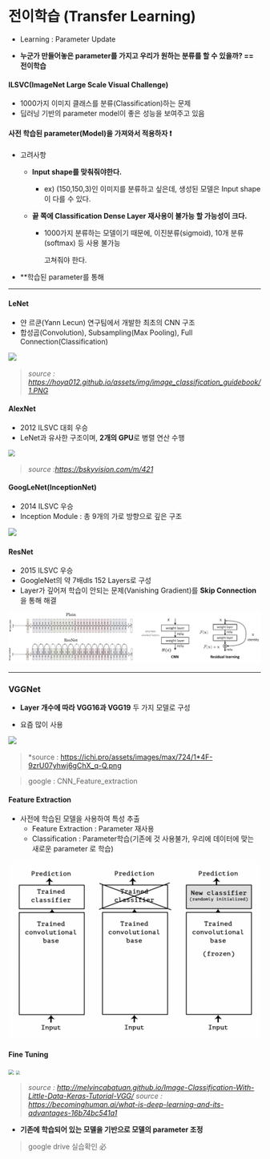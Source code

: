 # 전이학습 (Transfer Learning)

* Learning :  Parameter Update

* **누군가 만들어놓은 parameter를 가지고 우리가 원하는 분류를 할 수 있을까? == 전이학습**

#### ILSVC(ImageNet Large Scale Visual Challenge)

* 1000가지 이미지 클래스를 분류(Classification)하는 문제
* 딥러닝 기반의 parameter model이 좋은 성능을 보여주고 있음

#### 사전 학습된 parameter(Model)을 가져와서 적용하자 :heavy_exclamation_mark:

* 고려사항

  * **Input shape를 맞춰줘야한다.**

    * ex) (150,150,3)인 이미지를 분류하고 싶은데, 생성된 모델은 Input shape이 다를 수 있다.

  * **끝 쪽에 Classification Dense Layer 재사용이 불가능 할 가능성이 크다.**
    * 1000가지 분류하는 모델이기 때문에, 이진분류(sigmoid), 10개 분류(softmax) 등 사용 불가능

      고쳐줘야 한다.

* **학습된 parameter를 통해 

---

#### LeNet

* 얀 르쿤(Yann Lecun) 연구팀에서 개발한 최초의 CNN 구조
* 합성곱(Convolution), Subsampling(Max Pooling), Full Connection(Classification)

![](https://hoya012.github.io/assets/img/image_classification_guidebook/1.PNG)

> *source : https://hoya012.github.io/assets/img/image_classification_guidebook/1.PNG*

#### AlexNet

* 2012 ILSVC 대회 우승
* LeNet과 유사한 구조이며, **2개의 GPU**로 병렬 연산 수행

<img src="https://img1.daumcdn.net/thumb/R1280x0/?scode=mtistory2&fname=https%3A%2F%2Ft1.daumcdn.net%2Fcfile%2Ftistory%2F99FEB93C5C80B5192E" style="zoom: 80%;" />

> *source :https://bskyvision.com/m/421*

#### GoogLeNet(InceptionNet)

* 2014 ILSVC 우승
* Inception Module : 총 9개의 가로 방향으로 깊은 구조

![](https://miro.medium.com/max/700/0*rbWRzjKvoGt9W3Mf.png)



#### ResNet

* 2015 ILSVC 우승
* GoogleNet의 약 7배dls 152 Layers로 구성
* Layer가 깊어져 학습이 안되는 문제(Vanishing Gradient)를 **Skip Connection**을 통해 해결

![](https://github.com/soowoong0329/TIL/blob/master/img/DL/resnet.PNG?raw=true)

---

### VGGNet

* **Layer 개수에 따라 VGG16과 VGG19** 두 가지 모델로 구성

* 요즘 많이 사용

![](https://miro.medium.com/max/724/1*4F-9zrU07yhwj6gChX_q-Q.png)

> *source : https://ichi.pro/assets/images/max/724/1*4F-9zrU07yhwj6gChX_q-Q.png



> google : CNN_Feature_extraction



#### Feature Extraction

* 사전에 학습된 모델을 사용하여 특성 추출
  *  Feature Extraction : Parameter 재사용
  * Classification : Parameter학습(기존에 것 사용불가, 우리에 데이터에 맞는 새로운 parameter 로 학습)

![](https://github.com/soowoong0329/TIL/blob/master/img/DL/feature_extraction.PNG?raw=true)



#### Fine Tuning 
<img src="https://miro.medium.com/max/800/0*Eyhhx33AK58cHDXZ.png" style="zoom:67%;" />

<img src="https://blog.keras.io/img/imgclf/vgg16_modified.png" style="zoom:50%;" />

> *source : http://melvincabatuan.github.io/Image-Classification-With-Little-Data-Keras-Tutorial-VGG/*
> *source : https://becominghuman.ai/what-is-deep-learning-and-its-advantages-16b74bc541a1*

* **기존에 학습되어 있는 모델을 기반으로 모델의 parameter 조정**

> google drive 실습확인 必
